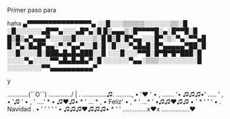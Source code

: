 Primer paso para 

haha
  ▄▀▀▀▀▀▀▀▀▀▀▀▀▀▀▀▄
░░█░░░▒▒▒▒▒░░░░░░▒▒░█
░█░░░░░░▄█▀▀▄░░░▄█▀▄░█
█▒▄▄▄▒░█▀▀▀▀█░▄░█▀▀█░█
█▒█▒▄▀▄▄▄▀░░░▒▒█░░░░▒░█
█▒█░█▀▄▄░░░█▀░▒░▀▄░▀▀▄█
█░▀▄░█▄█▀▄▄░▀░▀▄▄▀░░█░█
░█░░░▀▄█▄█░█▀▄▄▄▄▄▀██░█
░░█░░░░█░███▄█▄█▄███░░█
░░░█░░░▀▀█░█▀█▀█▀███░█
░░░░▀▄░░░░▀▀▄█▄█▄█▄▀░█
░░░░░░▀▄▄░▒▒▒░░░░░░░░░█
░░░░░░░░▀▀▄▄▄▄▄▄▄▄▄▄▀


y 

…………(¯`O´¯)
…………./ | .
…………..♫.
………, • '♥ ' • ,
……. '• ♫♫♫•'
….. ' , • '♫ ' • , '
….' * • ♫♥♫• * '
… * , • Feliz' • , * '
…* ' •♫♫♥♫♫ • ' * '
' ' • . Navidad . • ' ' '
' ' • ♫♫♫♥♫♫♫• * ' '
…………..x♥x
…………….♥